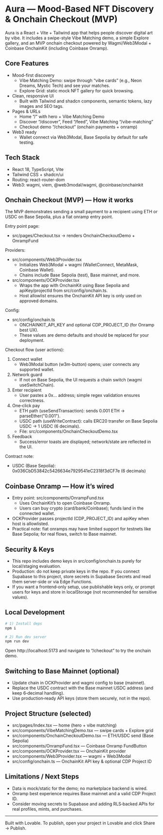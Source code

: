 # Aura — Mood‑Based NFT Discovery & Onchain Checkout (MVP)

Aura is a React + Vite + Tailwind app that helps people discover digital art by vibe. It includes a swipe-style Vibe Matching demo, a simple Explore gallery, and an MVP onchain checkout powered by Wagmi/Web3Modal + Coinbase OnchainKit (including Coinbase Onramp).

## Core Features

- Mood-first discovery
  - Vibe Matching Demo: swipe through “vibe cards” (e.g., Neon Dreams, Mystic Tech) and see your matches.
  - Explore Grid: static mock NFT gallery for quick browsing.
- Clean, responsive UI
  - Built with Tailwind and shadcn components, semantic tokens, lazy images and SEO tags.
- Pages & URLs
  - Home “/” with hero + Vibe Matching Demo
  - Discover “/discover”, Feed “/feed”, Vibe Matching “/vibe-matching”
  - Checkout demo “/checkout” (onchain payments + onramp)
- Web3 ready
  - Wallet connect via Web3Modal, Base Sepolia by default for safe testing.

## Tech Stack

- React 18, TypeScript, Vite
- Tailwind CSS + shadcn/ui
- Routing: react-router-dom
- Web3: wagmi, viem, @web3modal/wagmi, @coinbase/onchainkit

## Onchain Checkout (MVP) — How it works

The MVP demonstrates sending a small payment to a recipient using ETH or USDC on Base Sepolia, plus a fiat onramp entry point.

Entry point page:
- src/pages/Checkout.tsx → renders OnchainCheckoutDemo + OnrampFund

Providers:
- src/components/Web3Provider.tsx
  - Initializes Web3Modal + wagmi (WalletConnect, MetaMask, Coinbase Wallet).
  - Chains include Base Sepolia (test), Base mainnet, and more.
- src/components/OCKProvider.tsx
  - Wraps the app with OnchainKit using Base Sepolia and apiKey/projectId from src/config/onchain.ts.
  - Host allowlist ensures the OnchainKit API key is only used on approved domains.

Config:
- src/config/onchain.ts
  - ONCHAINKIT_API_KEY and optional CDP_PROJECT_ID (for Onramp best UX).
  - These values are demo defaults and should be replaced for your deployment.

Checkout flow (user actions):
1) Connect wallet
   - Web3Modal button (w3m-button) opens; user connects any supported wallet.
2) Network guard
   - If not on Base Sepolia, the UI requests a chain switch (wagmi useSwitchChain).
3) Enter recipient
   - User pastes a 0x… address; simple regex validation ensures correctness.
4) One‑click pay
   - ETH path (useSendTransaction): sends 0.001 ETH → parseEther("0.001").
   - USDC path (useWriteContract): calls ERC20 transfer on Base Sepolia USDC → 1 USDC (6 decimals).
   - File: src/components/OnchainCheckoutDemo.tsx
5) Feedback
   - Success/error toasts are displayed; network/state are reflected in the UI.

Contract note:
- USDC (Base Sepolia): 0x036CbD53842c5426634e7929541eC2318f3dCF7e (6 decimals)

## Coinbase Onramp — How it’s wired

- Entry point: src/components/OnrampFund.tsx
  - Uses OnchainKit’s <FundButton/> to open Coinbase Onramp.
  - Users can buy crypto (card/bank/Coinbase); funds land in the connected wallet.
- OCKProvider passes projectId (CDP_PROJECT_ID) and apiKey when host is allowlisted.
- Practical note: fiat onramps may have limited support for testnets like Base Sepolia; for real flows, switch to Base mainnet.

## Security & Keys

- This repo includes demo keys in src/config/onchain.ts purely for local/staging evaluation.
- Production: do not keep private keys in the repo. If you connect Supabase to this project, store secrets in Supabase Secrets and read them server-side or via Edge Functions.
- If you want a frontend‑only setup, use publishable keys only, or prompt users for keys and store in localStorage (not recommended for sensitive values).

## Local Development

```bash
# 1) Install deps
npm i

# 2) Run dev server
npm run dev
```

Open http://localhost:5173 and navigate to “/checkout” to try the onchain demo.

## Switching to Base Mainnet (optional)

- Update chain in OCKProvider and wagmi config to base (mainnet).
- Replace the USDC contract with the Base mainnet USDC address (and keep 6‑decimal handling).
- Use production‑ready API keys (store them securely, not in the repo).

## Project Structure (selected)

- src/pages/Index.tsx — home (hero + vibe matching)
- src/components/VibeMatchingDemo.tsx — swipe cards + Explore grid
- src/components/OnchainCheckoutDemo.tsx — ETH/USDC send (Base Sepolia)
- src/components/OnrampFund.tsx — Coinbase Onramp FundButton
- src/components/OCKProvider.tsx — OnchainKit provider
- src/components/Web3Provider.tsx — wagmi + Web3Modal
- src/config/onchain.ts — OnchainKit API key & optional CDP Project ID

## Limitations / Next Steps

- Data is mock/static for the demo; no marketplace backend is wired.
- Onramp best experience requires Base mainnet and a valid CDP Project ID.
- Consider moving secrets to Supabase and adding RLS‑backed APIs for real profiles, mints, and purchases.

---
Built with Lovable. To publish, open your project in Lovable and click Share → Publish.
